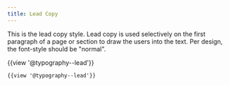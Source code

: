 ```yaml
---
title: Lead Copy
---
```


This is the lead copy style. Lead copy is used selectively on the first paragraph of a page or section to draw the users into the text. Per design, the font-style should be "normal".

{{view '@typography--lead'}}

```
{{view '@typography--lead'}}
```
